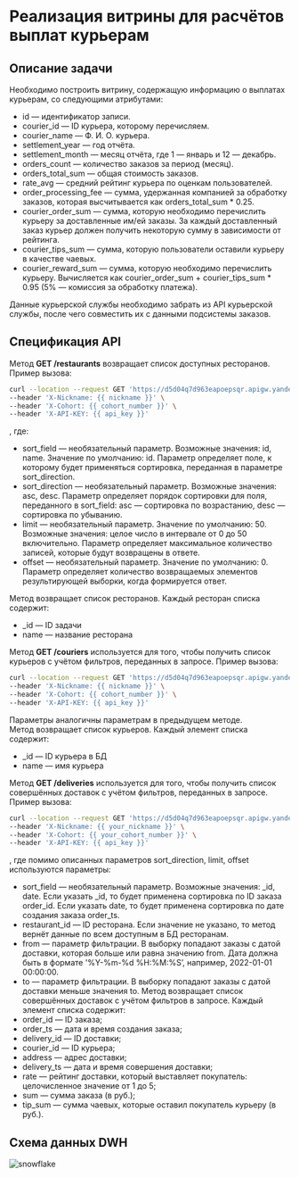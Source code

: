 # Реализация витрины для расчётов выплат курьерам

## Описание задачи
Необходимо построить витрину, содержащую информацию о выплатах курьерам, со следующими атрибутами:
- id — идентификатор записи.
- courier_id — ID курьера, которому перечисляем.
- courier_name — Ф. И. О. курьера.
- settlement_year — год отчёта.
- settlement_month — месяц отчёта, где 1 — январь и 12 — декабрь.
- orders_count — количество заказов за период (месяц).
- orders_total_sum — общая стоимость заказов.
- rate_avg — средний рейтинг курьера по оценкам пользователей.
- order_processing_fee — сумма, удержанная компанией за обработку заказов, которая высчитывается как orders_total_sum * 0.25.
- courier_order_sum — сумма, которую необходимо перечислить курьеру за доставленные им/ей заказы. За каждый доставленный заказ курьер должен получить некоторую сумму в зависимости от рейтинга.
- courier_tips_sum — сумма, которую пользователи оставили курьеру в качестве чаевых.
- courier_reward_sum — сумма, которую необходимо перечислить курьеру. Вычисляется как courier_order_sum + courier_tips_sum * 0.95 (5% — комиссия за обработку платежа).

Данные курьерской службы необходимо забрать из API курьерской службы, после чего совместить их с данными подсистемы заказов.

## Спецификация API

Метод **GET /restaurants** возвращает список доступных ресторанов. Пример вызова:
```bash
curl --location --request GET 'https://d5d04q7d963eapoepsqr.apigw.yandexcloud.net/restaurants?sort_field={{ sort_field }}&sort_direction={{ sort_direction }}&limit={{ limit }}&offset={{ offset }}' \
--header 'X-Nickname: {{ nickname }}' \
--header 'X-Cohort: {{ cohort_number }}' \
--header 'X-API-KEY: {{ api_key }}' 
```
, где:
- sort_field — необязательный параметр. Возможные значения: id, name. Значение по умолчанию: id. Параметр определяет поле, к которому будет применяться сортировка, переданная в параметре sort_direction.
- sort_direction — необязательный параметр. Возможные значения: asc, desc. Параметр определяет порядок сортировки для поля, переданного в sort_field: asc — сортировка по возрастанию, desc — сортировка по убыванию.
- limit — необязательный параметр. Значение по умолчанию: 50. Возможные значения: целое число в интервале от 0 до 50 включительно. Параметр определяет максимальное количество записей, которые будут возвращены в ответе.
- offset — необязательный параметр. Значение по умолчанию: 0. Параметр определяет количество возвращаемых элементов результирующей выборки, когда формируется ответ.

Метод возвращает список ресторанов. Каждый ресторан списка содержит:
- _id — ID задачи
- name — название ресторана
  
Метод **GET /couriers** используется для того, чтобы получить список курьеров с учётом фильтров, переданных в запросе. Пример вызова:
```bash
curl --location --request GET 'https://d5d04q7d963eapoepsqr.apigw.yandexcloud.net/couriers?sort_field={{ sort_field }}&sort_direction={{ sort_direction }}&limit={{ limit }}&offset={{ offset }}' \
--header 'X-Nickname: {{ nickname }}' \
--header 'X-Cohort: {{ cohort_number }}' \
--header 'X-API-KEY: {{ api_key }}' 
```
Параметры аналогичны параметрам в предыдущем методе. </br>
Метод возвращает список курьеров. Каждый элемент списка содержит:
- _id — ID курьера в БД
- name — имя курьера

Метод **GET /deliveries** используется для того, чтобы получить список совершённых доставок с учётом фильтров, переданных в запросе. Пример вызова:
```bash
curl --location --request GET 'https://d5d04q7d963eapoepsqr.apigw.yandexcloud.net/deliveries?restaurant_id={{ restaurant_id }}&from={{ from }}&to={{ to }}&sort_field={{ sort_field }}&sort_direction={{ sort_direction }}&limit={{ limit }}&offset={{ limit }}' \
--header 'X-Nickname: {{ your_nickname }}' \
--header 'X-Cohort: {{ your_cohort_number }}' \
--header 'X-API-KEY: {{ api_key }}' 
```
, где помимо описанных параметров sort_direction, limit, offset используются параметры:
- sort_field — необязательный параметр. Возможные значения: _id, date. Если указать _id, то будет применена сортировка по ID заказа order_id. Если указать date, то будет применена сортировка по дате создания заказа order_ts.
- restaurant_id — ID ресторана. Если значение не указано, то метод вернёт данные по всем доступным в БД ресторанам.
- from — параметр фильтрации. В выборку попадают заказы с датой доставки, которая больше или равна значению from. Дата должна быть в формате '%Y-%m-%d %H:%M:%S’, например, 2022-01-01 00:00:00.
- to — параметр фильтрации. В выборку попадают заказы с датой доставки меньше значения to.
Метод возвращает список совершённых доставок с учётом фильтров в запросе. Каждый элемент списка содержит:
- order_id — ID заказа;
- order_ts — дата и время создания заказа;
- delivery_id — ID доставки;
- courier_id — ID курьера;
- address — адрес доставки;
- delivery_ts — дата и время совершения доставки;
- rate — рейтинг доставки, который выставляет покупатель: целочисленное значение от 1 до 5;
- sum — сумма заказа (в руб.);
- tip_sum — сумма чаевых, которые оставил покупатель курьеру (в руб.).

## Схема данных DWH

![snowflake](https://github.com/beslankumykov/portfolio/assets/87646293/d47ee497-5fc0-45bf-830c-cbac865a7bfb)

